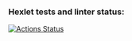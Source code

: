 ### Hexlet tests and linter status:
[![Actions Status](https://github.com/alexSmkh/rails-project-lvl2/workflows/hexlet-check/badge.svg)](https://github.com/alexSmkh/rails-project-lvl2/actions)